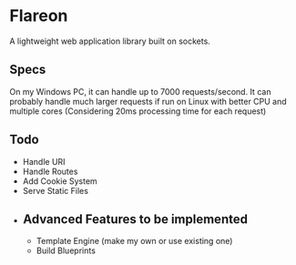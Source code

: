 # Flareon
A lightweight web application library built on sockets.

## Specs
On my Windows PC, it can handle up to 7000 requests/second.
It can probably handle much larger requests if run on Linux with better CPU and multiple cores
(Considering 20ms processing time for each request)

## Todo

- Handle URI
- Handle Routes
- Add Cookie System
- Serve Static Files
- ## Advanced Features to be implemented
    - Template Engine (make my own or use existing one)
    - Build Blueprints
